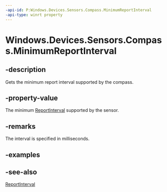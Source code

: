 ----api-id: P:Windows.Devices.Sensors.Compass.MinimumReportInterval
-api-type: winrt property
---<!-- Property syntaxpublic uint MinimumReportInterval { get; }--># Windows.Devices.Sensors.Compass.MinimumReportInterval## -descriptionGets the minimum report interval supported by the compass.## -property-valueThe minimum [ReportInterval](compass_reportinterval.md) supported by the sensor.## -remarksThe interval is specified in milliseconds.## -examples## -see-also[ReportInterval](compass_reportinterval.md)